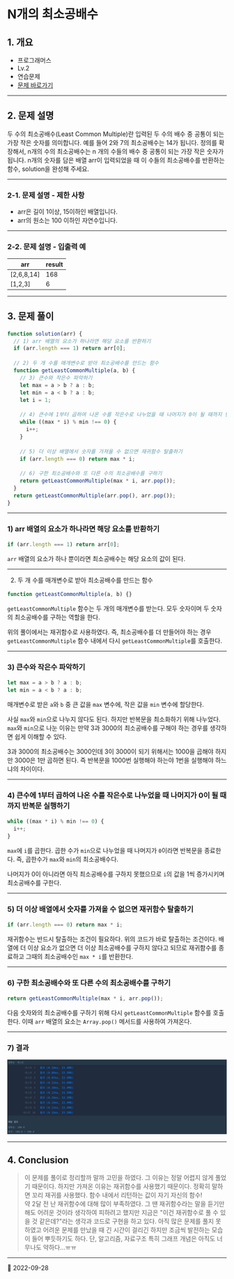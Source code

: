 # N개의 최소공배수

## 1. 개요

- 프로그래머스
- Lv.2
- 연습문제
- [문제 바로가기](https://school.programmers.co.kr/learn/courses/30/lessons/12953)

---

## 2. 문제 설명

두 수의 최소공배수(Least Common Multiple)란 입력된 두 수의 배수 중 공통이 되는 가장 작은 숫자를 의미합니다. 예를 들어 2와 7의 최소공배수는 14가 됩니다. 정의를 확장해서, n개의 수의 최소공배수는 n 개의 수들의 배수 중 공통이 되는 가장 작은 숫자가 됩니다. n개의 숫자를 담은 배열 arr이 입력되었을 때 이 수들의 최소공배수를 반환하는 함수, solution을 완성해 주세요.

---

### 2-1. 문제 설명 - 제한 사항

- arr은 길이 1이상, 15이하인 배열입니다.
- arr의 원소는 100 이하인 자연수입니다.

---

### 2-2. 문제 설명 - 입출력 예

| arr        | result |
| ---------- | ------ |
| [2,6,8,14] | 168    |
| [1,2,3]    | 6      |

---

## 3. 문제 풀이

```javascript
function solution(arr) {
  // 1) arr 배열의 요소가 하나라면 해당 요소를 반환하기
  if (arr.length === 1) return arr[0];

  // 2) 두 개 수를 매개변수로 받아 최소공배수를 만드는 함수
  function getLeastCommonMultiple(a, b) {
    // 3) 큰수와 작은수 파악하기
    let max = a > b ? a : b;
    let min = a < b ? a : b;
    let i = 1;

    // 4) 큰수에 1부터 곱하여 나온 수를 작은수로 나누었을 때 나머지가 0이 될 때까지 반복문 실행하기
    while ((max * i) % min !== 0) {
      i++;
    }

    // 5) 더 이상 배열에서 숫자를 가져올 수 없으면 재귀함수 탈출하기
    if (arr.length === 0) return max * i;

    // 6) 구한 최소공배수와 또 다른 수의 최소공배수를 구하기
    return getLeastCommonMultiple(max * i, arr.pop());
  }
  return getLeastCommonMultiple(arr.pop(), arr.pop());
}
```

---

### 1) arr 배열의 요소가 하나라면 해당 요소를 반환하기

```javascript
if (arr.length === 1) return arr[0];
```

`arr` 배열의 요소가 하나 뿐이라면 최소공배수는 해당 요소의 값이 된다.

---

2. 두 개 수를 매개변수로 받아 최소공배수를 만드는 함수

```javascript
function getLeastCommonMultiple(a, b) {}
```

`getLeastCommonMultiple` 함수는 두 개의 매개변수를 받는다. 모두 숫자이며 두 숫자의
최소공배수를 구하는 역할을 한다.

위의 풀이에서는 재귀함수로 사용하였다. 즉, 최소공배수를 더 만들어야 하는 경우 `getLeastCommonMultiple` 함수 내에서
다시 `getLeastCommonMultiple`를 호출한다.

---

### 3) 큰수와 작은수 파악하기

```javascript
let max = a > b ? a : b;
let min = a < b ? a : b;
```

매개변수로 받은 `a`와 `b` 중 큰 값을 `max` 변수에, 작은 값을 `min` 변수에 할당한다.

사실 `max`와 `min`으로 나누지 않다도 된다. 하지만 반복문을 최소화하기 위해 나누었다.
`max`와 `min`으로 나눈 이유는 만약 3과 3000의 최소공배수를 구해야 하는 경우를 생각하면 쉽게 이해할 수 있다.

3과 3000의 최소공배수는 3000인데 3이 3000이 되기 위해서는 1000을 곱해야 하지만 3000은 1만 곱하면 된다.
즉 반복문을 1000번 실행해야 하는야 1번을 실행해야 하느냐의 차이이다.

---

### 4) 큰수에 1부터 곱하여 나온 수를 작은수로 나누었을 때 나머지가 0이 될 때까지 반복문 실행하기

```javascript
while ((max * i) % min !== 0) {
  i++;
}
```

`max`에 `i`를 곱한다. 곱한 수가 `min`으로 나누었을 때 나머지가 `0`이라면 반복문을 종료한다.
즉, 곱한수가 `max`와 `min`의 최소공배수다.

나머지가 0이 아니라면 아직 최소공배수를 구하지 못했으므로 `i`의 값을 1씩 증가시키며 최소공배수를 구한다.

---

### 5) 더 이상 배열에서 숫자를 가져올 수 없으면 재귀함수 탈출하기

```javascript
if (arr.length === 0) return max * i;
```

재귀함수는 반드시 탈출하는 조건이 필요하다. 위의 코드가 바로 탈출하는 조건이다. 배열에 더 이상 요소가 없으면
더 이상 최소공배수를 구하지 않다고 되므로 재귀함수를 종료하고 그때의 최소공배수인 `max * i`를 반환한다.

---

### 6) 구한 최소공배수와 또 다른 수의 최소공배수를 구하기

```javascript
return getLeastCommonMultiple(max * i, arr.pop());
```

다음 숫자와의 최소공배수를 구하기 위해 다시 `getLeastCommonMultiple` 함수를 호출한다.
이때 `arr` 배열의 요소는 `Array.pop()` 메서드를 사용하여 가져온다.

---

### 7) 결과

![programmers_N_least_common_multiples_result1](/image/CodingTest/programmers_N_least_common_multiples/programmers_N_least_common_multiples_result1.png)

---

## 4. Conclusion

> 이 문제를 풀이로 정리할까 말까 고민을 하였다. 그 이유는 정말 어렵지 않게 풀었기 때문이다. 하지만 가져온 이유는
> 재귀함수를 사용했기 때문이다. 정확히 말하면 꼬리 재귀를 사용했다. 함수 내에서 리턴하는 값이 자기 자신의 함수!  
> 약 2달 전 난 재귀함수에 대해 많이 부족하였다. 그 땐 재귀함수라는 말을 듣기만해도 어려운 것이라 생각하여
> 피하려고 했지만 지금은 "이건 재귀함수로 풀 수 있을 것 같은데?"라는 생각과 코드로 구현을 하고 있다. 아직
> 많은 문제를 풀지 못하였고 어려운 문제를 만났을 때 긴 시간이 걸리긴 하지만 조금씩 발전하는 모습이 들어 뿌듯하기도 하다.
> 단, 알고리즘, 자료구조 특히 그래프 개념은 아직도 너무나도 약하다...ㅠㅠ

---

📅 2022-09-28
